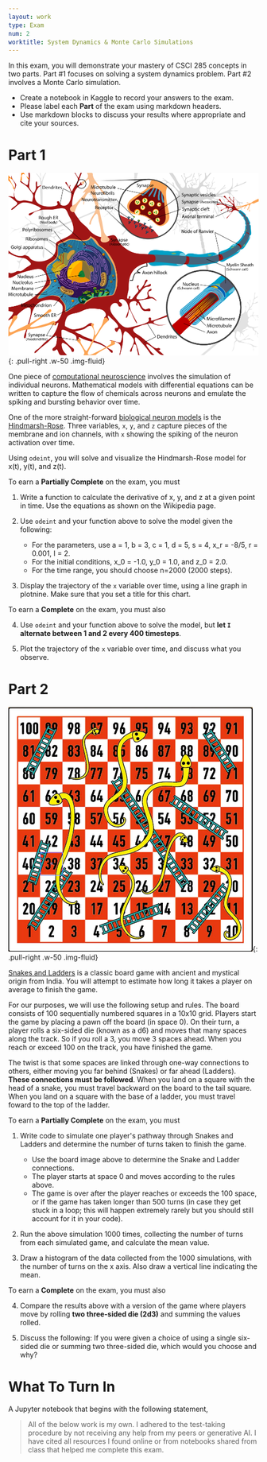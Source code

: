 ```yaml
---
layout: work
type: Exam
num: 2
worktitle: System Dynamics & Monte Carlo Simulations
---
```


In this exam, you will demonstrate your mastery of CSCI 285 concepts in two parts. Part #1 focuses on solving a system dynamics problem. Part #2 involves a Monte Carlo simulation.

* Create a notebook in Kaggle to record your answers to the exam.
* Please label each **Part** of the exam using markdown headers. 
* Use markdown blocks to discuss your results where appropriate and cite your sources.

# Part 1

![Neuron Diagram](../assets/images/neuron.png){: .pull-right .w-50 .img-fluid}

One piece of [computational neuroscience](https://en.wikipedia.org/wiki/Computational_neuroscience) involves the simulation of individual neurons.
Mathematical models with differential equations can be written to capture the
flow of chemicals across neurons and emulate the spiking and bursting behavior
over time.

One of the more straight-forward [biological neuron models](https://en.wikipedia.org/wiki/Biological_neuron_model) is the [Hindmarsh-Rose](https://en.wikipedia.org/wiki/Hindmarsh%E2%80%93Rose_model). Three variables, `x`, `y`,
and `z` capture pieces of the membrane and ion channels, with `x` showing the
spiking of the neuron activation over time.

Using `odeint`, you will solve and visualize the Hindmarsh-Rose model for x(t), y(t), and z(t).

To earn a **Partially Complete** on the exam, you must 

1. Write a function to calculate the derivative of x, y, and z at a given point in time. Use the equations as shown on the Wikipedia page. 

2. Use `odeint` and your function above to solve the model given the following:

    * For the parameters, use a = 1, b = 3, c = 1, d = 5, s = 4, x_r = -8/5, r = 0.001, I = 2. 
    * For the initial conditions, x_0 = -1.0, y_0 = 1.0, and z_0 = 2.0. 
    * For the time range, you should choose n=2000 (2000 steps). 

3. Display the trajectory of the `x` variable over time, using a line graph in plotnine. Make sure that you set a title for this chart.

To earn a **Complete** on the exam, you must also 

4. Use `odeint` and your function above to solve the model, but **let `I` alternate between 1 and 2 every 400 timesteps**. 

5. Plot the trajectory of the `x` variable over time, and discuss what you observe.


# Part 2 

![Snakes and Ladders Board, from Yellow Mountain Imports](../assets/images/snakes_ladders.webp){: .pull-right .w-50 .img-fluid}

[Snakes and Ladders](https://en.wikipedia.org/wiki/Snakes_and_ladders) is a classic board game with ancient and mystical origin from India. You will attempt to estimate how long it takes a player on average to finish the game.

For our purposes, we will use the following setup and rules. The board consists of 100 sequentially numbered squares in a 10x10 grid. Players start the game by placing a pawn off the board (in space 0). On their turn, a player rolls a six-sided die (known as a d6) and moves that many spaces along the track. So if you roll a 3, you move 3 spaces ahead. When you reach or exceed 100 on the track, you have finished the game.

The twist is that some spaces are linked through one-way connections to others, either moving you far behind (Snakes) or far ahead (Ladders). **These connections must be followed**. When you land on a square with the head of a snake, you must travel backward on the board to the tail square. When you land on a square with the base of a ladder, you must travel foward to the top of the ladder.

To earn a **Partially Complete** on the exam, you must 

1. Write code to simulate one player's pathway through Snakes and Ladders and determine the number of turns taken to finish the game. 

    * Use the board image above to determine the Snake and Ladder connections. 
    * The player starts at space 0 and moves according to the rules above. 
    * The game is over after the player reaches or exceeds the 100 space, or if the game has taken longer than 500 turns (in case they get stuck in a loop; this will happen extremely rarely but you should still account for it in your code).

2. Run the above simulation 1000 times, collecting the number of turns from each simulated game, and calculate the mean value.

3. Draw a histogram of the data collected from the 1000 simulations, with the number of turns on the x axis. Also draw a vertical line indicating the mean.

To earn a **Complete** on the exam, you must also 

4. Compare the results above with a version of the game where players move by rolling **two three-sided die (2d3)** and summing the values rolled.

5. Discuss the following: If you were given a choice of using a single six-sided die or summing two three-sided die, which would you choose and why?


# What To Turn In

A Jupyter notebook that begins with the following statement, 

> All of the below work is my own. I adhered to the test-taking procedure by not receiving any help from my peers or generative AI. I have cited all resources I found online or from notebooks shared from class that helped me complete this exam.